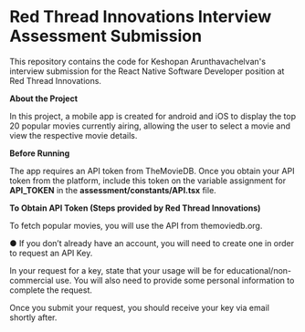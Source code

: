 # Red Thread Innovations Interview Assessment Submission

This repository contains the code for Keshopan Arunthavachelvan's interview submission for the React Native Software Developer position at Red Thread Innovations.

**About the Project**

In this project, a mobile app is created for android and iOS to display the top 20 popular movies currently airing, allowing the user to select a movie and view the respective movie details. 

**Before Running**

The app requires an API token from TheMovieDB. Once you obtain your API token from the platform, include this token on the variable assignment for **API_TOKEN** in the **assessment/constants/API.tsx** file. 

**To Obtain API Token (Steps provided by Red Thread Innovations)**

To fetch popular movies, you will use the API from themoviedb.org.

● If you don’t already have an account, you will need to create one in order to request an
API Key.

In your request for a key, state that your usage will be for educational/non-commercial
use. You will also need to provide some personal information to complete the request.

Once you submit your request, you should receive your key via email shortly after.
